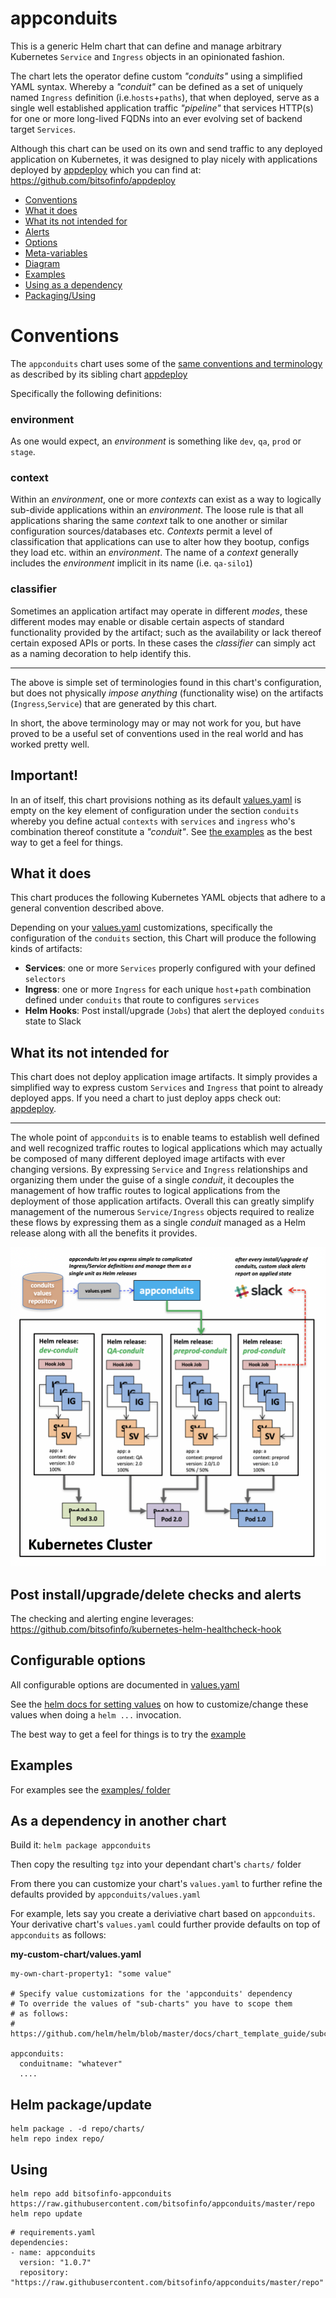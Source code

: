 # appconduits

This is a generic Helm chart that can define and manage arbitrary Kubernetes `Service` and `Ingress` objects in an opinionated fashion.

The chart lets the operator define custom *"conduits"* using a simplified YAML syntax. Whereby a *"conduit"* can be defined as a set of uniquely named `Ingress` definition (i.e.`hosts`+`paths`), that when deployed, serve as a single well established application traffic *"pipeline"* that services HTTP(s) for one or more long-lived FQDNs into an ever evolving set of backend target `Services`.

Although this chart can be used on its own and send traffic to any deployed application on Kubernetes, it was designed to play nicely with applications deployed by [appdeploy](https://github.com/bitsofinfo/appdeploy) which you can find at: https://github.com/bitsofinfo/appdeploy

* [Conventions](#convention)
* [What it does](#does)
* [What its not intended for](#doesnot)
* [Alerts](#alerts)
* [Options](#options)
* [Meta-variables](#metavar)
* [Diagram](#diag)
* [Examples](examples/)
* [Using as a dependency](#dependency)
* [Packaging/Using](#pack)

# <a id="convention"></a>Conventions

The `appconduits` chart uses some of the [same conventions and terminology](https://github.com/bitsofinfo/appdeploy#convention) as described by its sibling chart [appdeploy](https://github.com/bitsofinfo/appdeploy)

Specifically the following definitions:

### environment
As one would expect, an *environment* is something like `dev`, `qa`, `prod` or `stage`.

### context
Within an *environment*, one or more *contexts* can exist as a way to logically sub-divide applications within an *environment*. The loose rule is that all applications sharing the same *context* talk to one another or similar configuration sources/databases etc. *Contexts* permit a level of classification that applications can use to alter how they bootup, configs they load etc. within an *environment*. The name of a *context* generally includes the *environment* implicit in its name (i.e. `qa-silo1`)

### classifier
Sometimes an application artifact may operate in different *modes*, these different modes may enable or disable certain aspects of standard functionality provided by the artifact; such as the availability or lack thereof certain exposed APIs or ports. In these cases the *classifier* can simply act as a naming decoration to help identify this.

---

The above is simple set of terminologies found in this chart's configuration, but does not physically *impose anything* (functionality wise) on the artifacts (`Ingress`,`Service`) that are generated by this chart.

In short, the above terminology may or may not work for you, but have proved to be a useful set of conventions used in the real world and has worked pretty well.

## Important!

In an of itself, this chart provisions nothing as its default [values.yaml](values.yaml) is empty on the key element of configuration
under the section `conduits` whereby you define actual `contexts` with `services` and `ingress` who's combination thereof constitute a *"conduit"*. See [the examples](examples/) as the best way to get a feel for things.

## <a id="does"></a>What it does

This chart produces the following Kubernetes YAML objects that adhere to a general convention described above.

Depending on your [values.yaml](values.yaml) customizations, specifically the configuration of the `conduits` section, this Chart will produce the following kinds of artifacts:

* **Services**: one or more `Services` properly configured with your defined `selectors`
* **Ingress**: one or more `Ingress` for each unique `host`+`path` combination defined under `conduits` that route to configures `services`
* **Helm Hooks**: Post install/upgrade (`Jobs`) that alert the deployed `conduits` state to Slack

## <a id="doesnot"></a>What its not intended for

This chart does not deploy application image artifacts. It simply provides a simplified way to express custom `Services` and `Ingress` that point to already deployed apps. If you need a chart to just deploy apps check out: [appdeploy](https://github.com/bitsofinfo/appdeploy).

---

The whole point of `appconduits` is to enable teams to establish well defined and well recognized traffic routes to logical applications which may actually be composed of many different deployed image artifacts with ever changing versions. By expressing `Service` and `Ingress` relationships and organizing them under the guise of a single *conduit*, it decouples the management of how traffic routes to logical applications from the deployment of those application artifacts. Overall this can greatly simplify management of the numerous `Service/Ingress` objects required to realize these flows by expressing them as a single *conduit* managed as a Helm release along with all the benefits it provides.

<a id="diag"></a>![Diagram of appdeploy](/docs/diag.png "Diagram1")


## <a id="alerts"></a>Post install/upgrade/delete checks and alerts

The checking and alerting engine leverages: https://github.com/bitsofinfo/kubernetes-helm-healthcheck-hook

## <a id="options"></a>Configurable options

All configurable options are documented in [values.yaml](values.yaml)

See the [helm docs for setting values](https://github.com/helm/helm/blob/master/docs/chart_best_practices/values.md)
on how to customize/change these values when doing a `helm ...` invocation.

The best way to get a feel for things is to try the [example](examples/)

## Examples

For examples see the [examples/ folder](examples/)

## <a id="dependency"></a>As a dependency in another chart

Build it: `helm package appconduits`

Then copy the resulting `tgz` into your dependant chart's `charts/` folder

From there you can customize your chart's `values.yaml` to further refine the
defaults provided by `appconduits/values.yaml`

For example, lets say you create a deriviative chart based on `appconduits`.
Your derivative chart's `values.yaml` could further provide defaults on top
of `appconduits` as follows:

**my-custom-chart/values.yaml**
```
my-own-chart-property1: "some value"

# Specify value customizations for the 'appconduits' dependency
# To override the values of "sub-charts" you have to scope them
# as follows:
# https://github.com/helm/helm/blob/master/docs/chart_template_guide/subcharts_and_globals.md

appconduits:
  conduitname: "whatever"
  ....

```


## <a id="pack"></a>Helm package/update

```
helm package . -d repo/charts/
helm repo index repo/
```

## Using

```
helm repo add bitsofinfo-appconduits https://raw.githubusercontent.com/bitsofinfo/appconduits/master/repo
helm repo update
```

```
# requirements.yaml
dependencies:
- name: appconduits
  version: "1.0.7"
  repository: "https://raw.githubusercontent.com/bitsofinfo/appconduits/master/repo"
```
